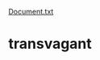 [Document.txt](https://github.com/anagha50467/transvagant/files/10306469/Document.txt)
# transvagant
